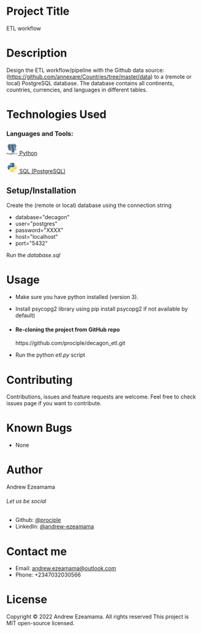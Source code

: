 # Project  Title
ETL workflow


# Description
Design the ETL workflow/pipeline with the Github data source: (https://github.com/annexare/Countries/tree/master/data) to a (remote or local) PostgreSQL database. 
The database contains all continents, countries, currencies, and languages in different tables.



# Technologies Used


<h3 align="left">Languages and Tools:</h3>
<p align="left"> <a href="https://www.postgresql.org" target="_blank" rel="noreferrer"><img src="https://raw.githubusercontent.com/devicons/devicon/master/icons/postgresql/postgresql-original-wordmark.svg" alt="postgresql" width="30" height="30"/> Python </a> </p>
<p><a href="https://www.python.org" target="_blank" rel="noreferrer"> <img src="https://raw.githubusercontent.com/devicons/devicon/master/icons/python/python-original.svg" alt="python" width="30" height="30"/> SQL (PostgreSQL) </a> </p>


## Setup/Installation

Create the (remote or local) database using the connection string
* database="decagon"
* user="postgres"
* password="XXXX"
* host="localhost"
* port="5432"

Run the <i> database.sql </i>


# Usage 
* Make sure you have python installed (version 3).
* Install psycopg2 library using pip install psycopg2 if not available by default)

* <h4 align="left">Re-cloning the project from GitHub repo</h4>https://github.com/prociple/decagon_etl.git
* Run the python <i> etl.py </i> script


# Contributing
Contributions, issues and feature requests are welcome. Feel free to check issues page if you want to contribute.


# Known Bugs
* None

# Author
Andrew Ezeamama

<h6>Let us be social</h6>

* Github:  <a href="https://github.com/prociple/" target="_blank">@prociple</a>
* LinkedIn: <a href="https://www.linkedin.com/in/andrew-ezeamama-pmp-7b87a024" target="_blank">@andrew-ezeamama</a>

# Contact me
* Email: andrew.ezeamama@outlook.com
* Phone: +2347032030566
                  

# License
Copyright  © 2022 Andrew Ezeamama. All rights reserved
This project is MIT open-source licensed.
